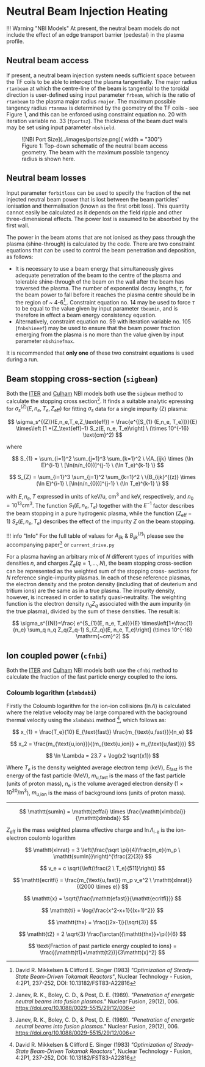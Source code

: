 # Neutral Beam Injection Heating

!!! Warning "NBI Models" 
    At present, the neutral beam models do not include the effect of an edge transport barrier (pedestal) in the plasma profile.

## Neutral beam access

If present, a neutral beam injection system needs sufficient space between the TF coils to be able to intercept the plasma tangentially. The major radius `rtanbeam` at which the centre-line of the beam is tangential to the toroidal direction is user-defined using input parameter `frbeam`, which is the ratio of `rtanbeam` to the plasma major radius `rmajor`. The maximum possible tangency radius `rtanmax` is determined by the geometry of the TF coils - see Figure 1, and this can be enforced using constraint equation no. 20 with iteration variable no. 33 (`fportsz`). The thickness of the beam duct walls may be set using input parameter `nbshield`.

<figure markdown>
![NBI Port Size](../images/portsize.png){ width = "300"}
<figcaption>Figure 1: Top-down schematic of the neutral beam access geometry. The beam with the maximum possible tangency radius is shown here.</figcaption>
</figure>

## Neutral beam losses

Input parameter `forbitloss` can be used to specify the fraction of the net injected neutral beam power that is lost between the beam particles' ionisation and thermalisation (known as the first orbit loss). This quantity cannot easily be calculated as it depends on the field ripple and other three-dimensional effects. The power lost is assumed to be absorbed by the first wall.

The power in the beam atoms that are not ionised as they pass through the plasma (shine-through) is calculated by the code. There are two constraint equations that can be used to control the beam penetration and deposition, as follows:

- It is necessary to use a beam energy that simultaneously gives adequate penetration of the beam to the centre of the plasma and tolerable shine-through of the beam on the wall after the beam has traversed the plasma. The number of exponential decay lengths, $\tau$, for the beam power to fall before it reaches the plasma centre should be in the region of ~ 4-6[^2],. Constraint equation no. 14 may be used to force $\tau$ to be equal to the value given by input parameter `tbeamin`, and is therefore in effect a beam energy consistency equation.
- Alternatively, constraint equation no. 59 with iteration variable no. 105 (`fnbshineef`) may be used to ensure that the beam power fraction emerging from the plasma is no more than the value given by input parameter `nbshinefmax`.

It is recommended that <b>only one</b> of these two constraint equations is used during a run.


## Beam stopping cross-section (`sigbeam`)

Both the [ITER](./iter_nb.md) and [Culham](culham_nb.md) NBI models both use the `sigbeam` method to calculate the stopping cross section[^1]. It finds a suitable analytic epressing for $\sigma_s^{(Z)}(E,n_e,T_e,Z_{\text{eff}})$ for fitting $\sigma_s$ data for a single impurity $(\text{Z)}$ plasma:



$$
\sigma_s^{(Z)}(E,n_e,T_e,Z_\text{eff}) = \frac{e^{[S_{1} (E,n_e, T_e)]}}{E} \times\left [1 +(Z_\text{eff}-1) S_z(E, n_e, T_e)\right] \  (\times 10^{-16} \text{cm}^2)
$$

where

$$
S_{1} = \sum_{i=1}^2 \sum_{j=1}^3 \sum_{k=1}^2 \ \{A_{ijk} \times (\ln E)^{i-1} \ [\ln(n/n_{0})]^{j-1} \ (\ln T_e)^{k-1} \}
$$

$$
S_{Z} = \sum_{i=1}^3 \sum_{j=1}^2 \sum_{k=1}^2 \ \{B_{ijk}^{(z)} \times (\ln E)^{i-1} \ [\ln(n/n_{0})]^{j-1} \ (\ln T_e)^{k-1} \}
$$

with $E, n_e, T$ expressed in units of keV/u, $\text{cm}^3$ and keV, respectively, and $n_0 = 10^{13} \text{cm}^3$. The function $S_1 (E, n_e, T_e)$ together with the $E^{-1}$ factor describes the beam stopping in a pure hydrogenic plasma, while the function $(Z_{\text{eff}}- 1)\  S_z (E, n_e, T_e)$ describes the effect of the impurity $Z$ on the beam stopping.

!!! info "Info" 
    For the full table of values for $A_{ijk}$ & $B_{ijk}^{(z)}$\  please see the accompanying paper[^1] or `current_drive.py`

For a plasma having an arbitrary mix of $N$ different types of impurities with densities $n$, and charges $Z_q (q = 1, ..., N)$, the beam stopping cross-section can be represented as the weighted sum of the stopping cross- sections for $N$ reference single-impurity plasmas. In each of these reference plasmas, the electron density and the proton density (including that of deuterium and tritium ions) are the same as in a true plasma. The impurity density, however, is increased in order to satisfy quasi-neutrality. The weighting function is the electron density $n_qZ_q$ associated with the aum impurity (in the true plasma), divided by the sum of these densities. The result is: 

$$
\sigma_s^{(N)}=\frac{ e^{S_{1}(E, n_e, T_e)}}{E} \times\left[1+\frac{1}{n_e} \sum_q n_q Z_q(Z_q-1) S_{Z_q}(E, n_e, T_e)\right] 
(\times 10^{-16} \mathrm{~cm}^2)
$$


## Ion coupled power (`cfnbi`)
Both the [ITER](./iter_nb.md) and [Culham](culham_nb.md) NBI models both use the `cfnbi` method to calculate the fraction of the fast particle energy coupled to the ions.

### Coloumb logarithm (`xlmbdabi`)
Firstly the Coloumb logarithm for the ion-ion collisions ($\ln \Lambda$) is calculated where the relative velocity may be large compared with the background thermal velocity using the `xlmbdabi` method [^2], which follows as:

$$
x_{1} = \frac{T_e}{10} E_{\text{fast}} \frac{m_{\text{u,fast}}}{n_e} 
$$

$$
x_2 =  \frac{m_{\text{u,ion}}}{(m_{\text{u,ion}} + m_{\text{u,fast}})}
$$

$$
\ln \Lambda  = 23.7 + \log(x2 \sqrt{x1})
$$

Where $T_e$ is the density weighted average electron temp ($\text{keV}$), $E_{\text{fast}}$ is the energy of the fast particle ($\text{MeV}$), $m_{\text{u,fast}}$ is the mass of the fast particle (units of proton mass), $n_{\text{e}}$ is the volume averaged electron density ($1\times 10^{20}/ \text{m}^3$), $m_{\text{u,ion}}$ is the mass of background ions (units of proton mass).

----------------------------------------------

$$
\mathtt{sumln} = \mathtt{zeffai} \times \frac{\mathtt{xlmbdai}}{\mathtt{xlmbda}}
$$

$Z_{\text{eff}}$ is the mass weighted plasma effective charge and $\ln\Lambda_{\text{i-e}}$  is the ion-electron coulomb logarithm

$$
\mathtt{xlnrat} = 3 \left(\frac{\sqrt \pi}{4}\frac{m_e}{m_p \  \mathtt{sumln}}\right)^{\frac{2}{3}}
$$

$$
v_e = c \sqrt{\left(\frac{2 \ T_e}{511}\right)}
$$

$$
\mathtt{ecritfi} = \frac{m_{\text{u,fast}} m_p v_e^2 \  \mathtt{xlnrat}} {(2000 \times e)}
$$

$$
\mathtt{x} = \sqrt{\frac{\mathtt{efast}}{\mathtt{ecritfi}}}
$$

$$
\mathtt{ti} = \log{\frac{x^2-x+1}{(x+1)^2}}
$$

$$
\mathtt{thx} = \frac{(2x-1)}{\sqrt{3}}
$$

$$
\mathtt{t2} = 2 \sqrt{3} \frac{\arctan({\mathtt{thx}}+\pi)}{6}
$$

$$
\text{Fraction of past particle energy coupled to ions} = \frac{(\mathtt{t1}+\mathtt{t2})}{3\mathtt{x}^2}
$$

[^1]:Janev, R. K., Boley, C. D., & Post, D. E. (1989). *"Penetration of energetic neutral beams into fusion plasmas."* Nuclear Fusion, 29(12), 006. https://doi.org/10.1088/0029-5515/29/12/006

[^2]: David R. Mikkelsen & Clifford E. Singer (1983) *"Optimization of Steady-State Beam-Driven Tokamak Reactors"*, Nuclear Technology - Fusion, 4:2P1, 237-252, DOI: 10.13182/FST83-A22816